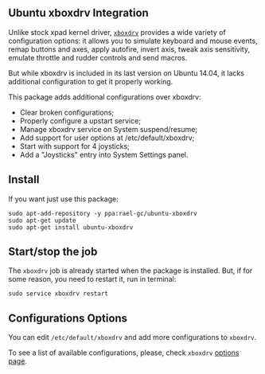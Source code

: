 Ubuntu xboxdrv Integration
----------------------------

Unlike stock xpad kernel driver, [`xboxdrv`](http://pingus.seul.org/~grumbel/xboxdrv/) provides a wide variety of configuration options: it allows you to simulate keyboard and mouse events, remap buttons and axes, apply autofire, invert axis, tweak axis sensitivity, emulate throttle and rudder controls and send macros.

But while xboxdrv is included in its last version on Ubuntu 14.04, it lacks additional configuration to get it properly working.

This package adds additional configurations over xboxdrv:

- Clear broken configurations;
- Properly configure a upstart service;
- Manage xboxdrv service on System suspend/resume;
- Add support for user options at /etc/default/xboxdrv;
- Start with support for 4 joysticks;
- Add a "Joysticks" entry into System Settings panel.


## Install

If you want just use this package:

```term
sudo apt-add-repository -y ppa:rael-gc/ubuntu-xboxdrv
sudo apt-get update
sudo apt-get install ubuntu-xboxdrv
```

## Start/stop the job

The `xboxdrv` job is already started when the package is installed. But, if for some reason, you need to restart it, run in terminal:

```term
sudo service xboxdrv restart
```

## Configurations Options

You can edit `/etc/default/xboxdrv` and add more configurations to `xboxdrv`.

To see a list of available configurations, please, check `xboxdrv` [options page](http://pingus.seul.org/~grumbel/xboxdrv/xboxdrv.html).
